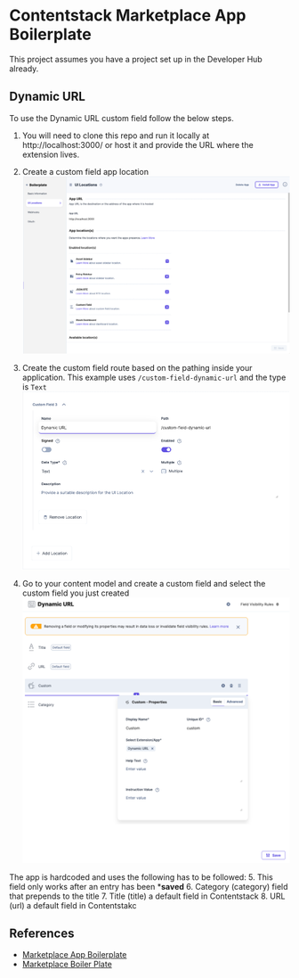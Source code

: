 
#  Contentstack Marketplace App Boilerplate

  This project assumes you have a project set up in the Developer Hub already.

##  Dynamic URL

To use the Dynamic URL custom field follow the below steps. 
1. You will need to clone this repo and run it locally at http://localhost:3000/ or host it and provide the URL where the extension lives.
2. Create a custom field app location
   ![My Image](public/dynamicurl/app_location.png)

3. Create the custom field route based on the pathing inside your application. This example uses `/custom-field-dynamic-url` and the type is `Text`
![My Image](public/dynamicurl/custom_field.png)

4. Go to your content model and create a custom field and select the custom field you just created
![My Image](public/dynamicurl/content_model.png)

The app is hardcoded and uses the following has to be followed:
5. This field only works after an entry has been ***saved**
6. Category (category) field that prepends to the title
7. Title (title) a default field in Contentstack
8.  URL (url) a default field in Contentstakc



##  References

- [Marketplace App Boilerplate](https://www.contentstack.com/docs/developers/developer-hub/marketplace-app-boilerplate/)
- [Marketplace Boiler Plate](https://github.com/contentstack/marketplace-app-boilerplate)